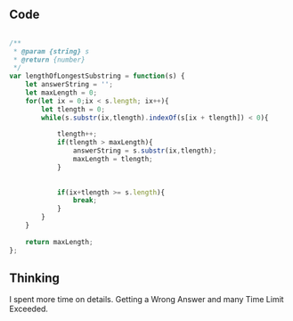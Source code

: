 ## Code 

```javascript

/**
 * @param {string} s
 * @return {number}
 */
var lengthOfLongestSubstring = function(s) {
    let answerString = '';
    let maxLength = 0;
    for(let ix = 0;ix < s.length; ix++){
        let tlength = 0;
        while(s.substr(ix,tlength).indexOf(s[ix + tlength]) < 0){
            
            tlength++;
            if(tlength > maxLength){
                answerString = s.substr(ix,tlength);
                maxLength = tlength;
            }
            
            
            if(ix+tlength >= s.length){
                break;
            }
        }
    }
    
    return maxLength;
};

```


## Thinking

I spent more time on details. Getting a Wrong Answer and many Time Limit Exceeded.